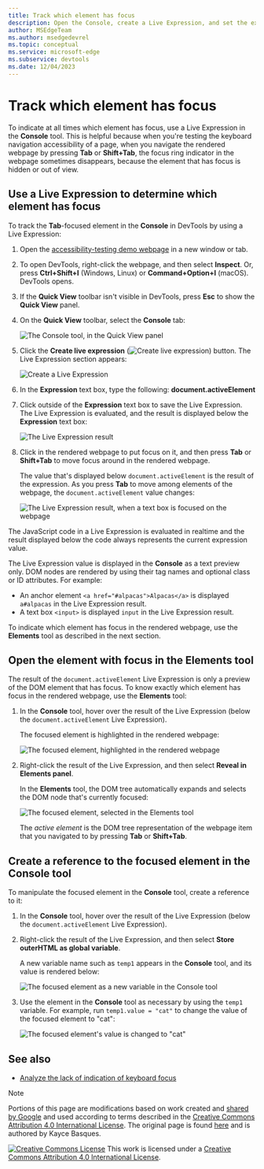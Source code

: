 ```yaml
---
title: Track which element has focus
description: Open the Console, create a Live Expression, and set the expression to document.activeElement.
author: MSEdgeTeam 
ms.author: msedgedevrel
ms.topic: conceptual
ms.service: microsoft-edge
ms.subservice: devtools
ms.date: 12/04/2023
---
```

<!-- Copyright Kayce Basques

   Licensed under the Apache License, Version 2.0 (the "License");
   you may not use this file except in compliance with the License.
   You may obtain a copy of the License at

       https://www.apache.org/licenses/LICENSE-2.0

   Unless required by applicable law or agreed to in writing, software
   distributed under the License is distributed on an "AS IS" BASIS,
   WITHOUT WARRANTIES OR CONDITIONS OF ANY KIND, either express or implied.
   See the License for the specific language governing permissions and
   limitations under the License.  -->
# Track which element has focus

To indicate at all times which element has focus, use a Live Expression in the **Console** tool.  This is helpful because when you're testing the keyboard navigation accessibility of a page, when you navigate the rendered webpage by pressing **Tab** or **Shift+Tab**, the focus ring indicator in the webpage sometimes disappears, because the element that has focus is hidden or out of view.


<!-- ====================================================================== -->
## Use a Live Expression to determine which element has focus

To track the **Tab**-focused element in the **Console** in DevTools by using a Live Expression:

1. Open the [accessibility-testing demo webpage](https://microsoftedge.github.io/Demos/devtools-a11y-testing/) in a new window or tab.

1. To open DevTools, right-click the webpage, and then select **Inspect**.  Or, press **Ctrl+Shift+I** (Windows, Linux) or **Command+Option+I** (macOS).  DevTools opens.

1. If the **Quick View** toolbar isn't visible in DevTools, press **Esc** to show the **Quick View** panel.

1. On the **Quick View** toolbar, select the **Console** tab:

   ![The Console tool, in the Quick View panel](./focus-images/console-in-quickview.png)

1. Click the **Create live expression** (![Create live expression](./focus-images/create-live-expression-icon.png)) button.  The Live Expression section appears:

   ![Create a Live Expression](./focus-images/accessibility-console-create-live-expression-empty.png)

1. In the **Expression** text box, type the following: **document.activeElement**

1. Click outside of the **Expression** text box to save the Live Expression. The Live Expression is evaluated, and the result is displayed below the **Expression** text box:

   ![The Live Expression result](./focus-images/new-live-expression-result.png)

1. Click in the rendered webpage to put focus on it, and then press **Tab** or **Shift+Tab** to move focus around in the rendered webpage.

   The value that's displayed below `document.activeElement` is the result of the expression.  As you press **Tab** to move among elements of the webpage, the `document.activeElement` value changes:

   ![The Live Expression result, when a text box is focused on the webpage](./focus-images/updated-live-expression.png)

The JavaScript code in a Live Expression is evaluated in realtime and the result displayed below the code always represents the current expression value.

The Live Expression value is displayed in the **Console** as a text preview only. DOM nodes are rendered by using their tag names and optional class or ID attributes. For example:

* An anchor element `<a href="#alpacas">Alpacas</a>` is displayed `a#alpacas` in the Live Expression result.
* A text box `<input>` is displayed `input` in the Live Expression result.

To indicate which element has focus in the rendered webpage, use the **Elements** tool as described in the next section.


<!-- ====================================================================== -->
## Open the element with focus in the Elements tool

The result of the `document.activeElement` Live Expression is only a preview of the DOM element that has focus. To know exactly which element has focus in the rendered webpage, use the **Elements** tool:

1. In the **Console** tool, hover over the result of the Live Expression (below the `document.activeElement` Live Expression).

   The focused element is highlighted in the rendered webpage:

   ![The focused element, highlighted in the rendered webpage](./focus-images/highlighted-focused-element.png)

1. Right-click the result of the Live Expression, and then select **Reveal in Elements panel**. 

   In the **Elements** tool, the DOM tree automatically expands and selects the DOM node that's currently focused:

   ![The focused element, selected in the Elements tool](./focus-images/selected-focused-element.png)

   The _active element_ is the DOM tree representation of the webpage item that you navigated to by pressing **Tab** or **Shift+Tab**.


<!-- ====================================================================== -->
## Create a reference to the focused element in the Console tool

To manipulate the focused element in the **Console** tool, create a reference to it:

1. In the **Console** tool, hover over the result of the Live Expression (below the `document.activeElement` Live Expression).

1. Right-click the result of the Live Expression, and then select **Store outerHTML as global variable**.<!-- the UI string is confusing, it should be "Store as global variable", see https://bugs.chromium.org/p/chromium/issues/detail?id=1507776 -->

   A new variable name such as `temp1` appears in the **Console** tool, and its value is rendered below:

   ![The focused element as a new variable in the Console tool](./focus-images/focused-element-variable.png)

1. Use the element in the **Console** tool as necessary by using the `temp1` variable.  For example, run `temp1.value = "cat"` to change the value of the focused element to "cat":

   ![The focused element's value is changed to "cat"](./focus-images/focused-element-variable-changed.png)


<!-- ====================================================================== -->
## See also

*  [Analyze the lack of indication of keyboard focus](test-analyze-no-focus-indicator.md)


<!-- ====================================================================== -->
> [!NOTE]
> Portions of this page are modifications based on work created and [shared by Google](https://developers.google.com/terms/site-policies) and used according to terms described in the [Creative Commons Attribution 4.0 International License](https://creativecommons.org/licenses/by/4.0).
> The original page is found [here](https://developer.chrome.com/docs/devtools/accessibility/focus/) and is authored by Kayce Basques.

[![Creative Commons License](../../media/cc-logo/88x31.png)](https://creativecommons.org/licenses/by/4.0)
This work is licensed under a [Creative Commons Attribution 4.0 International License](https://creativecommons.org/licenses/by/4.0).
